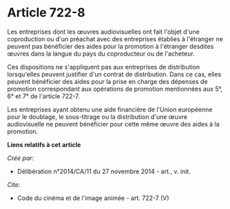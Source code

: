 # Article 722-8

Les entreprises dont les œuvres audiovisuelles ont fait l'objet d'une coproduction ou d'un préachat avec des entreprises
établies à l'étranger ne peuvent pas bénéficier des aides pour la promotion à l'étranger desdites œuvres dans la langue du
pays du coproducteur ou de l'acheteur. 

Ces dispositions ne s'appliquent pas aux entreprises de distribution lorsqu'elles peuvent justifier d'un contrat de
distribution. Dans ce cas, elles peuvent bénéficier des aides pour la prise en charge des dépenses de promotion correspondant
aux opérations de promotion mentionnées aux 5°, 6° et 7° de l'article 722-7. 

Les entreprises ayant obtenu une aide financière de l'Union européenne pour le doublage, le sous-titrage ou la distribution
d'une œuvre audiovisuelle ne peuvent bénéficier pour cette même œuvre des aides à la promotion.

**Liens relatifs à cet article**

_Créé par_:

  - Délibération n°2014/CA/11 du 27 novembre 2014 - art., v. init.

_Cite_:

  - Code du cinéma et de l'image animée - art. 722-7 (V)
